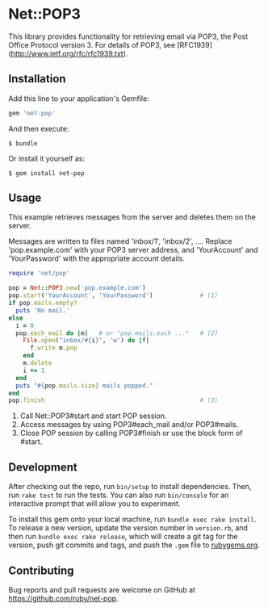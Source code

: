 # Net::POP3

This library provides functionality for retrieving
email via POP3, the Post Office Protocol version 3. For details
of POP3, see [RFC1939] (http://www.ietf.org/rfc/rfc1939.txt).

## Installation

Add this line to your application's Gemfile:

```ruby
gem 'net-pop'
```

And then execute:

    $ bundle

Or install it yourself as:

    $ gem install net-pop

## Usage

This example retrieves messages from the server and deletes them
on the server.

Messages are written to files named 'inbox/1', 'inbox/2', ....
Replace 'pop.example.com' with your POP3 server address, and
'YourAccount' and 'YourPassword' with the appropriate account
details.

```ruby
require 'net/pop'

pop = Net::POP3.new('pop.example.com')
pop.start('YourAccount', 'YourPassword')             # (1)
if pop.mails.empty?
  puts 'No mail.'
else
  i = 0
  pop.each_mail do |m|   # or "pop.mails.each ..."   # (2)
    File.open("inbox/#{i}", 'w') do |f|
      f.write m.pop
    end
    m.delete
    i += 1
  end
  puts "#{pop.mails.size} mails popped."
end
pop.finish                                           # (3)
```

1. Call Net::POP3#start and start POP session.
2. Access messages by using POP3#each_mail and/or POP3#mails.
3. Close POP session by calling POP3#finish or use the block form of #start.

## Development

After checking out the repo, run `bin/setup` to install dependencies. Then, run `rake test` to run the tests. You can also run `bin/console` for an interactive prompt that will allow you to experiment.

To install this gem onto your local machine, run `bundle exec rake install`. To release a new version, update the version number in `version.rb`, and then run `bundle exec rake release`, which will create a git tag for the version, push git commits and tags, and push the `.gem` file to [rubygems.org](https://rubygems.org).

## Contributing

Bug reports and pull requests are welcome on GitHub at https://github.com/ruby/net-pop.
